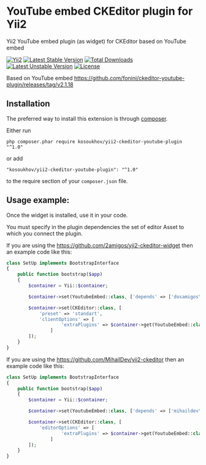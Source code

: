 YouTube embed CKEditor plugin for Yii2
======================================

Yii2 YouTube embed plugin (as widget) for CKEditor based on YouTube embed

[![Yii2](https://img.shields.io/badge/Powered_by-Yii_Framework-green.svg?style=flat)](http://www.yiiframework.com/)
[![Latest Stable Version](https://poser.pugx.org/kosoukhov/yii2-ckeditor-youtube-plugin/v/stable)](https://packagist.org/packages/kosoukhov/yii2-ckeditor-youtube-plugin)
[![Total Downloads](https://poser.pugx.org/kosoukhov/yii2-ckeditor-youtube-plugin/downloads)](https://packagist.org/packages/kosoukhov/yii2-ckeditor-youtube-plugin)
[![Latest Unstable Version](https://poser.pugx.org/kosoukhov/yii2-ckeditor-youtube-plugin/v/unstable)](https://packagist.org/packages/kosoukhov/yii2-ckeditor-youtube-plugin)
[![License](https://poser.pugx.org/kosoukhov/yii2-ckeditor-youtube-plugin/license)](https://packagist.org/packages/kosoukhov/yii2-ckeditor-youtube-plugin)

Based on YouTube embed https://github.com/fonini/ckeditor-youtube-plugin/releases/tag/v2.1.18

Installation
------------

The preferred way to install this extension is through [composer](http://getcomposer.org/download/).

Either run

```
php composer.phar require kosoukhov/yii2-ckeditor-youtube-plugin "^1.0"
```

or add

```
"kosoukhov/yii2-ckeditor-youtube-plugin": "^1.0"
```

to the require section of your `composer.json` file.


Usage example:
-------------

Once the widget is installed, use it in your code.

You must specify in the plugin dependencies the set of editor Asset to which you connect the plugin.

If you are using the https://github.com/2amigos/yii2-ckeditor-widget then an example code like this:

```php
class SetUp implements BootstrapInterface
{
    public function bootstrap($app)
    {
        $container = Yii::$container;

        $container->set(YoutubeEmbed::class, ['depends' => ['dosamigos\ckeditor\CKEditorWidgetAsset']]);

        $container->set(CKEditor::class, [
            'preset' => 'standart',
            'clientOptions' => [
                    'extraPlugins' => $container->get(YoutubeEmbed::class)::getPluginName()
                ]            
        ]);
    }
}
```

If you are using the https://github.com/MihailDev/yii2-ckeditor then an example code like this:

```php
class SetUp implements BootstrapInterface
{
    public function bootstrap($app)
    {
        $container = Yii::$container;

        $container->set(YoutubeEmbed::class, ['depends' => ['mihaildev\ckeditor\Assets']]);

        $container->set(CKEditor::class, [
            'editorOptions' => [
                    'extraPlugins' => $container->get(YoutubeEmbed::class)::getPluginName()
                ]
        ]);
    }
}
```

